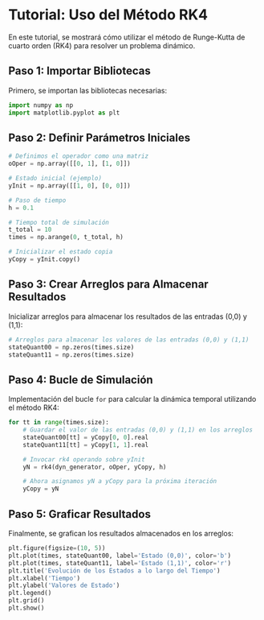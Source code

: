 # Tutorial: Uso del Método RK4

En este tutorial, se mostrará cómo utilizar el método de Runge-Kutta de cuarto orden (RK4) para resolver un problema dinámico.

## Paso 1: Importar Bibliotecas

Primero, se importan las bibliotecas necesarias:

```python
import numpy as np
import matplotlib.pyplot as plt
```

## Paso 2: Definir Parámetros Iniciales


```python
# Definimos el operador como una matriz
oOper = np.array([[0, 1], [1, 0]])

# Estado inicial (ejemplo)
yInit = np.array([[1, 0], [0, 0]])

# Paso de tiempo
h = 0.1

# Tiempo total de simulación
t_total = 10
times = np.arange(0, t_total, h)

# Inicializar el estado copia
yCopy = yInit.copy()
```

## Paso 3: Crear Arreglos para Almacenar Resultados

Inicializar arreglos para almacenar los resultados de las entradas (0,0) y (1,1):

```python
# Arreglos para almacenar los valores de las entradas (0,0) y (1,1)
stateQuant00 = np.zeros(times.size)
stateQuant11 = np.zeros(times.size)
```

## Paso 4: Bucle de Simulación

Implementación  del bucle `for` para calcular la dinámica temporal utilizando el método RK4:

```python
for tt in range(times.size):
    # Guardar el valor de las entradas (0,0) y (1,1) en los arreglos
    stateQuant00[tt] = yCopy[0, 0].real
    stateQuant11[tt] = yCopy[1, 1].real

    # Invocar rk4 operando sobre yInit
    yN = rk4(dyn_generator, oOper, yCopy, h)

    # Ahora asignamos yN a yCopy para la próxima iteración
    yCopy = yN
```

## Paso 5: Graficar Resultados

Finalmente, se grafican los resultados almacenados en los arreglos:

```python
plt.figure(figsize=(10, 5))
plt.plot(times, stateQuant00, label='Estado (0,0)', color='b')
plt.plot(times, stateQuant11, label='Estado (1,1)', color='r')
plt.title('Evolución de los Estados a lo largo del Tiempo')
plt.xlabel('Tiempo')
plt.ylabel('Valores de Estado')
plt.legend()
plt.grid()
plt.show()
```
